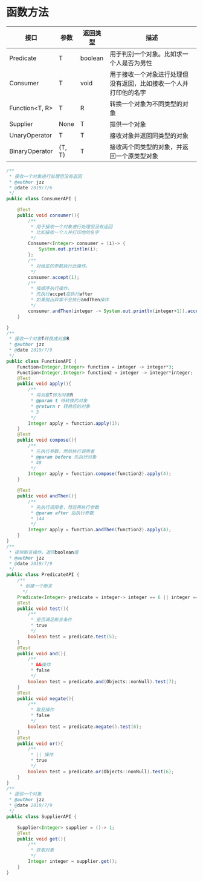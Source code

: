 # 函数方法

| 接口              | 参数   | 返回类型 | 描述                                                         |
| ----------------- | ------ | -------- | ------------------------------------------------------------ |
| Predicate<T>      | T      | boolean  | 用于判别一个对象。比如求一个人是否为男性                     |
| Consumer<T>       | T      | void     | 用于接收一个对象进行处理但没有返回，比如接收一个人并打印他的名字 |
| Function<T, R>    | T      | R        | 转换一个对象为不同类型的对象                                 |
| Supplier<T>       | None   | T        | 提供一个对象                                                 |
| UnaryOperator<T>  | T      | T        | 接收对象并返回同类型的对象                                   |
| BinaryOperator<T> | (T, T) | T        | 接收两个同类型的对象，并返回一个原类型对象                   |

```java
/**
 * 接收一个对象进行处理但没有返回
 * @author jzz
 * @date 2019/7/6
 */
public class ConsumerAPI {

    @Test
    public void consumer(){
        /**
         * 用于接收一个对象进行处理但没有返回
         * 比如接收一个人并打印他的名字
         */
        Consumer<Integer> consumer = (i)-> {
            System.out.println(i);
        };
        /**
         * 对给定的参数执行此操作。
         */
        consumer.accept(1);
        /**
         * 按顺序执行操作，
         * 先执行accpet在执行after
         * 如果抛出异常不会执行andThen操作
         */
        consumer.andThen(integer -> System.out.println(integer+1)).accept(5);
    }

}
/**
 * 接收一个对象T转换成对象R
 * @author jzz
 * @date 2019/7/9
 */
public class FunctionAPI {
    Function<Integer,Integer> function = integer -> integer*3;
    Function<Integer,Integer> function2 = integer -> integer*integer;
    @Test
    public void apply(){
        /**
         * 将对象T转为对象R
         * @param t 待转换的对象
         * @return r 转换后的对象
         * 3
         */
        Integer apply = function.apply(1);
    }
    @Test
    public void compose(){
        /**
         * 先执行参数，然后执行调用者
         * @param before 先执行对象
         * 48
         */
        Integer apply = function.compose(function2).apply(4);
    }

    @Test
    public void andThen(){
        /**
         * 先执行调用者，然后再执行参数
         * @param after 后执行参数
         * 144
         */
        Integer apply = function.andThen(function2).apply(4);
    }
}
/**
 * 提供断言操作，返回boolean值
 * @author jzz
 * @date 2019/7/9
 */
public class PredicateAPI {
    /**
     * 创建一个断言
      */
    Predicate<Integer> predicate = integer-> integer == 6 || integer == 5;
    @Test
    public void test(){
        /**
         * 是否满足断言条件
         * true
         */
        boolean test = predicate.test(5);
    }
    @Test
    public void and(){
        /**
         * &&操作
         * false
         */
        boolean test = predicate.and(Objects::nonNull).test(7);
    }
    @Test
    public void negate(){
        /**
         * 取反操作
         * false
         */
        boolean test = predicate.negate().test(6);
    }
    @Test
    public void or(){
        /**
         * || 操作
         * true
         */
        boolean test = predicate.or(Objects::nonNull).test(6);
    }
}
/**
 * 提供一个对象
 * @author jzz
 * @date 2019/7/9
 */
public class SupplierAPI {

    Supplier<Integer> supplier = ()-> 1;
    @Test
    public void get(){
        /**
         * 获取对象
         */
        Integer integer = supplier.get();
    }
}



```

